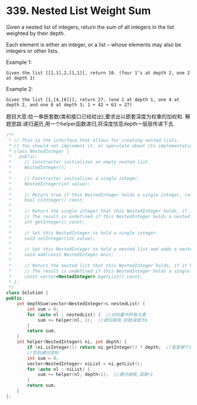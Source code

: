 # 339. Nested List Weight Sum

Given a nested list of integers, return the sum of all integers in the list weighted by their depth.

Each element is either an integer, or a list – whose elements may also be integers or other lists.

Example 1: 

`Given the list [[1,1],2,[1,1]], return 10. (four 1’s at depth 2, one 2 at depth 1)`

Example 2: 

`Given the list [1,[4,[6]]], return 27. (one 1 at depth 1, one 4 at depth 2, and one 6 at depth 3; 1 + 42 + 63 = 27)`

题目大意:给一串嵌套数\(类和接口已经给出\),要求出以嵌套深度为权重的加权和. 解题思路:递归遍历,用一个helper函数递归,将深度信息depth一层层传递下去.

```cpp
/**
 * // This is the interface that allows for creating nested lists.
 * // You should not implement it, or speculate about its implementation
 * class NestedInteger {
 *   public:
 *     // Constructor initializes an empty nested list.
 *     NestedInteger();
 *
 *     // Constructor initializes a single integer.
 *     NestedInteger(int value);                                             
 *
 *     // Return true if this NestedInteger holds a single integer, rather than a nested list.
 *     bool isInteger() const;
 *
 *     // Return the single integer that this NestedInteger holds, if it holds a single integer
 *     // The result is undefined if this NestedInteger holds a nested list
 *     int getInteger() const;
 *
 *     // Set this NestedInteger to hold a single integer.
 *     void setInteger(int value);
 *
 *     // Set this NestedInteger to hold a nested list and adds a nested integer to it.
 *     void add(const NestedInteger &ni);
 *
 *     // Return the nested list that this NestedInteger holds, if it holds a nested list
 *     // The result is undefined if this NestedInteger holds a single integer
 *     const vector<NestedInteger> &getList() const;
 * };
 */
class Solution {
public:
    int depthSum(vector<NestedInteger>& nestedList) {
        int sum = 0;
        for (auto nl : nestedList) {  //对向量中所有元素
            sum += helper(nl, 1);  //递归调用,初始深度为1
        }
        return sum;
    }
    int helper(NestedInteger& ni, int depth) {
        if (ni.isInteger()) return ni.getInteger() * depth;  //若是单个int,递归出口
        //否则递归求和
        int sum = 0;
        vector<NestedInteger> niList = ni.getList();
        for (auto nl : niList) {
            sum += helper(nl, depth+1);  //递归调用,深度+1
        }
        return sum;
    }
};
```

